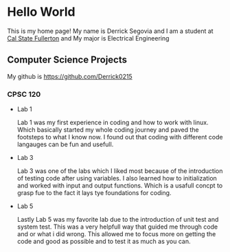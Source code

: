 # Hello World

This is my home page! My name is Derrick Segovia and I am a student at [Cal State Fullerton](http://www.fullerton.edu/)
and My major is Electrical Engineering

## Computer Science Projects
My github is https://github.com/Derrick0215

### CPSC 120

* Lab 1

  Lab 1 was my first experience in coding and how to work with linux. Which basically started my whole coding journey and paved the footsteps 
        to what I know now. I found out that coding with different code langauges can be fun and usefull. 
  
* Lab 3 

  Lab 3 was one of the labs which I liked most because of the introduction of testing code after using variables. I also learned how to initialization and worked with
        input and output functions. Which is a usafull concpt to grasp fue to the fact it lays tye foundations for coding. 
  
* Lab 5
  
  Lastly Lab 5 was my favorite lab due to the introduction of unit test and system test. This was a very helpfull way that guided me through code and or what i did wrong. 
            This allowed me to focus more on getting the code and good as possible and to test it as much as you can. 

